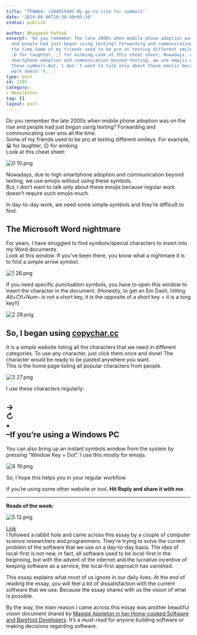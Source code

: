 ```yaml
---
title: "TFN#69: \U0001FA9C My go-to site for symbols"
date: '2024-09-06T10:30:40+05:30'
status: publish

author: Bhagyesh Pathak
excerpt: 'Do you remember the late 2000s when mobile phone adoption was on the rise
  and people had just begun using texting? Forwarding and communicating over sms all
  the time.Some of my friends used to be pro at texting different smileys. For example,
  :D for laughter, ;) for winking.Look at this cheat sheet: Nowadays, due to high
  smartphone adoption and communication beyond texting, we use emojis without using
  these symbols.But, I don''t want to talk only about these emojis because regular
  work doesn''t...'
type: post
id: 2295
category:
- Newsletter
tag: []
layout: post
---
```


Do you remember the late 2000s when mobile phone adoption was on the rise and people had just begun using texting? Forwarding and communicating over sms all the time.  
Some of my friends used to be pro at texting different smileys. For example, 😀 for laughter, 😉 for winking.  
Look at this cheat sheet:

![0 10.png](https://embed.filekitcdn.com/e/tkwVjiL2WnM6sb9P2ZThes/hPQs5RTQQ22rDdDZ9B4pc7)

Nowadays, due to high smartphone adoption and communication beyond texting, we use emojis without using these symbols.  
But, I don’t want to talk only about these emojis because regular work doesn’t require such emojis much.

In day-to-day work, we need some simple symbols and they’re difficult to find.

The Microsoft Word nightmare
----------------------------

For years, I have struggled to find symbols/special characters to insert into my Word documents.  
Look at this window. If you’ve been there, you know what a nightmare it is to find a simple arrow symbol.

![1 26.png](https://embed.filekitcdn.com/e/tkwVjiL2WnM6sb9P2ZThes/ioWrNyWijUgZjyF7Vaeqws)

If you need specific punctuation symbols, you have to open this window to insert the character in the document. (Honestly, to get an Em Dash, hitting *Alt+Ctl+Num-* is not a short key, it is the opposite of a short key = it is a long key!!)

![2 26.png](https://embed.filekitcdn.com/e/tkwVjiL2WnM6sb9P2ZThes/ocnEQtARAzZ5ADeFv7hfzv)

So, I began using [copychar.cc](https://copychar.cc/)​
------------------------------------------------------

It is a simple website listing all the characters that we need in different categories. To use any character, just click them once and done! The character would be ready to be pasted anywhere you want.  
This is the home page listing all popular characters from people.

![3 27.png](https://embed.filekitcdn.com/e/tkwVjiL2WnM6sb9P2ZThes/udK2rbyNcEEUobvgU1nSfK)

I use these characters regularly:

→  
↻  
•  
–If you’re using a Windows PC
----------------------------

You can also bring up an instant symbols window from the system by pressing “Window Key + Dot”. I use this mostly for emojis.

![4 19.png](https://embed.filekitcdn.com/e/tkwVjiL2WnM6sb9P2ZThes/pisTXcKuRuuCznufHnS1uv)

So, I hope this helps you in your regular workflow.

If you’re using some other website or tool, **Hit Reply and share it with me**.

---

**Reads of the week:**

![5 12.png](https://embed.filekitcdn.com/e/tkwVjiL2WnM6sb9P2ZThes/whggzPiNffHVmweyTJAvua)

​[Link](https://www.inkandswitch.com/local-first/)​  
I followed a rabbit hole and came across this essay by a couple of computer science researchers and programmers. They’re trying to solve the current problem of the software that we use on a day-to-day basis. The idea of local-first is not new, in fact, all software used to be local-first in the beginning, but with the advent of the internet and the lucrative incentive of keeping software as a service, the local-first approach has vanished.

This essay explains what most of us ignore in our daily lives. At the end of reading the essay, you will feel a bit of dissatisfaction with the current software that we use. Because the essay shares with us the vision of what is possible.

By the way, the main reason I came across this essay was another beautiful vision document shared by [Maggie Appleton in her Home-cooked Software and Barefoot Developers](https://maggieappleton.com/home-cooked-software). It’s a must-read for anyone building software or making decisions regarding software.